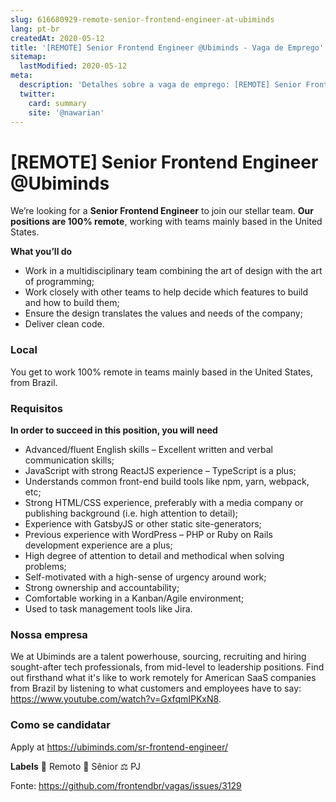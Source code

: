```yaml
---
slug: 616680929-remote-senior-frontend-engineer-at-ubiminds
lang: pt-br
createdAt: 2020-05-12
title: '[REMOTE] Senior Frontend Engineer @Ubiminds - Vaga de Emprego'
sitemap:
  lastModified: 2020-05-12
meta:
  description: 'Detalhes sobre a vaga de emprego: [REMOTE] Senior Frontend Engineer @Ubiminds'
  twitter:
    card: summary
    site: '@nawarian'
---
```


# [REMOTE] Senior Frontend Engineer @Ubiminds

We’re looking for a **Senior Frontend Engineer** to join our stellar team. **Our positions are 100% remote**, working with teams mainly based in the United States.

**What you’ll do**
- Work in a multidisciplinary team combining the art of design with the art of programming;
- Work closely with other teams to help decide which features to build and how to build them;
- Ensure the design translates the values ​​and needs of the company;
- Deliver clean code.

### **Local**
You get to work 100% remote in teams mainly based in the United States, from Brazil.

### **Requisitos**
**In order to succeed in this position, you will need**
- Advanced/fluent English skills – Excellent written and verbal communication skills;
- JavaScript with strong ReactJS experience – TypeScript is a plus;
- Understands common front-end build tools like npm, yarn, webpack, etc;
- Strong HTML/CSS experience, preferably with a media company or publishing background (i.e. high attention to detail);
- Experience with GatsbyJS or other static site-generators;
- Previous experience with WordPress – PHP or Ruby on Rails development experience are a plus;
- High degree of attention to detail and methodical when solving problems;
- Self-motivated with a high-sense of urgency around work;
- Strong ownership and accountability;
- Comfortable working in a Kanban/Agile environment;
- Used to task management tools like Jira.

### **Nossa empresa**
We at Ubiminds are a talent powerhouse, sourcing, recruiting and hiring sought-after tech professionals, from mid-level to leadership positions. Find out firsthand what it's like to work remotely for American SaaS companies from Brazil by listening to what customers and employees have to say: https://www.youtube.com/watch?v=GxfqmIPKxN8.

### **Como se candidatar**
Apply at https://ubiminds.com/sr-frontend-engineer/

**Labels**
🏢 Remoto
👴 Sênior
⚖️ PJ

Fonte: https://github.com/frontendbr/vagas/issues/3129